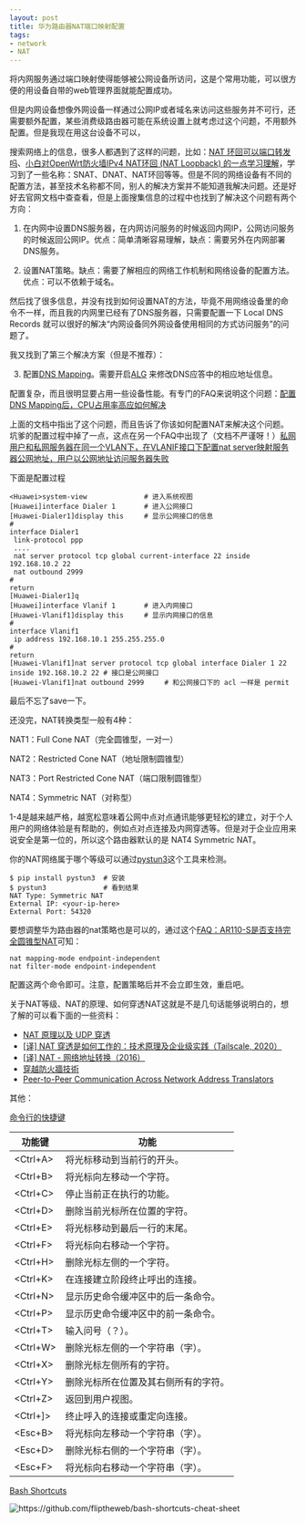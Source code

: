 ```yaml
---
layout: post
title: 华为路由器NAT端口映射配置
tags:
- network
- NAT
---
```


将内网服务通过端口映射使得能够被公网设备所访问，这是个常用功能，可以很方便的用设备自带的web管理界面就能配置成功。

但是内网设备想像外网设备一样通过公网IP或者域名来访问这些服务并不可行，还需要额外配置，某些消费级路由器可能在系统设置上就考虑过这个问题，不用额外配置。但是我现在用这台设备不可以，

搜索网络上的信息，很多人都遇到了这样的问题，比如：[NAT 环回可以端口转发吗](https://www.v2ex.com/t/640554)、[小白对OpenWrt防火墙IPv4 NAT环回 (NAT Loopback) 的一点学习理解](https://www.right.com.cn/forum/thread-8203412-1-1.html)，学习到了一些名称：SNAT、DNAT、NAT环回等等。但是不同的网络设备有不同的配置方法，甚至技术名称都不同，别人的解决方案并不能知道我解决问题。还是好好去官网文档中查查看，但是上面搜集信息的过程中也找到了解决这个问题有两个方向：

1. 在内网中设置DNS服务器，在内网访问服务的时候返回内网IP，公网访问服务的时候返回公网IP。优点：简单清晰容易理解，缺点：需要另外在内网部署DNS服务。

2. 设置NAT策略。缺点：需要了解相应的网络工作机制和网络设备的配置方法。优点：可以不依赖于域名。

然后找了很多信息，并没有找到如何设置NAT的方法，毕竟不用网络设备里的命令不一样，而且我的内网里已经有了DNS服务器，只需要配置一下 Local DNS Records 就可以很好的解决“内网设备同外网设备使用相同的方式访问服务”的问题了。

我又找到了第三个解决方案（但是不推荐）：

3. 配置[DNS Mapping](https://support.huawei.com/enterprise/zh/doc/EDOC1100033729/6325cc27)。需要开启[ALG](https://support.huawei.com/enterprise/zh/doc/EDOC1100033729/9130981d) 来修改DNS应答中的相应地址信息。

配置复杂，而且很明显要占用一些设备性能。有专门的FAQ来说明这个问题：[配置DNS Mapping后，CPU占用率高应如何解决](https://support.huawei.com/enterprise/zh/doc/EDOC1100112409/7e88872)

上面的文档中指出了这个问题，而且告诉了你该如何配置NAT来解决这个问题。坑爹的配置过程中掉了一点，这点在另一个FAQ中出现了（文档不严谨呀！）[私网用户和私网服务器在同一个VLAN下，在VLANIF接口下配置nat server映射服务器公网地址，用户以公网地址访问服务器失败](https://support.huawei.com/enterprise/zh/doc/EDOC1100112409/d1a04f0f)

下面是配置过程
```
<Huawei>system-view              # 进入系统视图
[Huawei]interface Dialer 1       # 进入公网接口
[Huawei-Dialer1]display this     # 显示公网接口的信息
#
interface Dialer1
 link-protocol ppp
 ....
 nat server protocol tcp global current-interface 22 inside 192.168.10.2 22
 nat outbound 2999
#
return
[Huawei-Dialer1]q               
[Huawei]interface Vlanif 1       # 进入内网接口
[Huawei-Vlanif1]display this     # 显示内网接口的信息
#
interface Vlanif1
 ip address 192.168.10.1 255.255.255.0
#
return
[Huawei-Vlanif1]nat server protocol tcp global interface Dialer 1 22 inside 192.168.10.2 22 # 接口是公网接口
[Huawei-Vlanif1]nat outbound 2999     # 和公网接口下的 acl 一样是 permit 
```
最后不忘了save一下。

还没完，NAT转换类型一般有4种：

NAT1：Full Cone NAT（完全圆锥型，一对一）

NAT2：Restricted Cone NAT（地址限制圆锥型）

NAT3：Port Restricted Cone NAT（端口限制圆锥型）

NAT4：Symmetric NAT（对称型）

1-4是越来越严格，越宽松意味着公网中点对点通讯能够更轻松的建立，对于个人用户的网络体验是有帮助的，例如点对点连接及内网穿透等。但是对于企业应用来说安全是第一位的，所以这个路由器默认的是 NAT4 Symmetric NAT。

你的NAT网络属于哪个等级可以通过[pystun3](https://pypi.org/project/pystun3/)这个工具来检测。

```
$ pip install pystun3  # 安装
$ pystun3              # 看到结果
NAT Type: Symmetric NAT
External IP: <your-ip-here>
External Port: 54320
```

要想调整华为路由器的nat策略也是可以的，通过这个[FAQ：AR110-S是否支持完全圆锥型NAT](https://support.huawei.com/enterprise/zh/knowledge/KB1001421792)可知：

```
nat mapping-mode endpoint-independent
nat filter-mode endpoint-independent
```

配置这两个命令即可。注意，配置策略后并不会立即生效，重启吧。

关于NAT等级、NAT的原理、如何穿透NAT这就是不是几句话能够说明白的，想了解的可以看下面的一些资料：

 - [NAT 原理以及 UDP 穿透](https://paper.seebug.org/1561/)
 - [[译] NAT 穿透是如何工作的：技术原理及企业级实践（Tailscale, 2020）](https://arthurchiao.art/blog/how-nat-traversal-works-zh)
 - [[译] NAT - 网络地址转换（2016）](http://arthurchiao.art/blog/nat-zh/)
 - [穿越防火牆技術](http://www.cs.nccu.edu.tw/~lien/Writing/NGN/firewall.htm)
 - [Peer-to-Peer Communication Across Network Address Translators](https://bford.info/pub/net/p2pnat/)

其他：

[命令行的快捷键](https://support.huawei.com/enterprise/zh/doc/EDOC1100041711/36ae01a3)

|  功能键 |  功能   |
|--------|------------------------|
|<Ctrl+A>|将光标移动到当前行的开头。|
|<Ctrl+B>|将光标向左移动一个字符。|
|<Ctrl+C>|停止当前正在执行的功能。|
|<Ctrl+D>|删除当前光标所在位置的字符。|
|<Ctrl+E>|将光标移动到最后一行的末尾。|
|<Ctrl+F>|将光标向右移动一个字符。|
|<Ctrl+H>|删除光标左侧的一个字符。|
|<Ctrl+K>|在连接建立阶段终止呼出的连接。|
|<Ctrl+N>|显示历史命令缓冲区中的后一条命令。|
|<Ctrl+P>|显示历史命令缓冲区中的前一条命令。|
|<Ctrl+T>|输入问号（？）。|
|<Ctrl+W>|删除光标左侧的一个字符串（字）。|
|<Ctrl+X>|删除光标左侧所有的字符。|
|<Ctrl+Y>|删除光标所在位置及其右侧所有的字符。|
|<Ctrl+Z>|返回到用户视图。|
|<Ctrl+]>|终止呼入的连接或重定向连接。|
|<Esc+B> |将光标向左移动一个字符串（字）。|
|<Esc+D> |删除光标右侧的一个字符串（字）。|
|<Esc+F> |将光标向右移动一个字符串（字）。|

[Bash Shortcuts](https://gist.github.com/tuxfight3r/60051ac67c5f0445efee)


<img class="flip" src="https://raw.githubusercontent.com/fliptheweb/bash-shortcuts-cheat-sheet/master/moving_cli.png" alt="https://github.com/fliptheweb/bash-shortcuts-cheat-sheet">